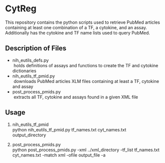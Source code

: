 # CytReg
This repository contains the python scripts used to retrieve PubMed articles containing at least one combination of a TF, a cytokine, and an assay. Additionally has the cytokine and TF name lists used to query PubMed.

## Description of Files
- nih_eutils_defs.py\
  holds definitions of assays and functions to create the TF and cytokine dictionaries
- nih_eutils_tf_pmid.py\
  downloads PubMed articles XLM files containing at least a TF, cytokine and assay
- post_process_pmids.py\
  extracts all TF, cytokine and assays found in a given XML file
  
## Usage

1)  nih_eutils_tf_pmid\
 python nih_eutils_tf_pmid.py tf_names.txt cyt_names.txt output_directory
  
2)  post_process_pmids.py\
 python post_process_pmids.py -xml ../xml_directory -tf_list tf_names.txt cyt_names.txt -match xml -ofile output_file -a 
